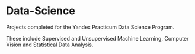 # Data-Science
Projects completed for the Yandex Practicum Data Science Program. 

These include Supervised and Unsupervised Machine Learning, Computer Vision and Statistical Data Analysis.
